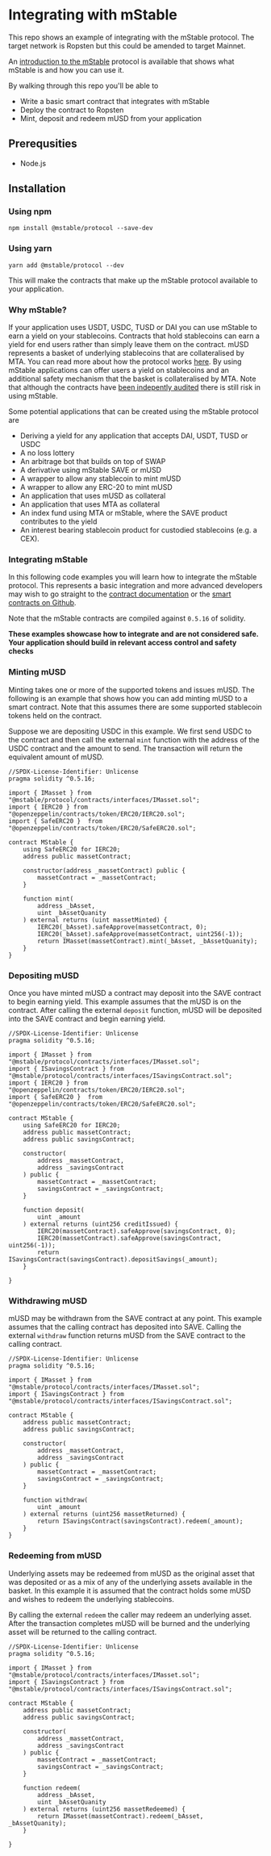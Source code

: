 # Integrating with mStable

This repo shows an example of integrating with the mStable protocol. The target network is Ropsten but this could be amended to target Mainnet.

An [introduction to the mStable][1] protocol is available that shows what mStable is and how you can use it. 

By walking through this repo you'll be able to 

* Write a basic smart contract that integrates with mStable
* Deploy the contract to Ropsten
* Mint, deposit and redeem mUSD from your application

## Prerequsities

* Node.js  

## Installation

### Using npm

    npm install @mstable/protocol --save-dev 

### Using yarn

    yarn add @mstable/protocol --dev

This will make the contracts that make up the mStable protocol available to your application. 

### Why mStable?

If your application uses USDT, USDC, TUSD or DAI you can use mStable to earn a
yield on your stablecoins. Contracts that hold stablecoins can earn a yield for
end users rather than simply leave them on the contract. mUSD represents a
basket of underlying stablecoins that are collateralised by MTA. You can read
more about how the protocol works [here][2]. By using mStable applications can
offer users a yield on stablecoins and an additional safety mechanism that the
basket is collateralised by MTA. Note that although the contracts have [been
indepently audited][3] there is still risk in using mStable.

Some potential applications that can be created using the mStable protocol are

* Deriving a yield for any application that accepts DAI, USDT, TUSD or USDC
* A no loss lottery
* An arbitrage bot that builds on top of SWAP
* A derivative using mStable SAVE or mUSD
* A wrapper to allow any stablecoin to mint mUSD
* A wrapper to allow any ERC-20 to mint mUSD
* An application that uses mUSD as collateral
* An application that uses MTA as collateral
* An index fund using MTA or mStable, where the SAVE product contributes to the yield
* An interest bearing stablecoin product for custodied stablecoins (e.g. a CEX). 

### Integrating mStable

In this following code examples you will learn how to integrate the mStable protocol. This represents a basic integration and more advanced developers may wish to go straight to the [contract documentation][4] or the [smart contracts on Github][5]. 

Note that the mStable contracts are compiled against `0.5.16` of solidity.

**These examples showcase how to integrate and are not considered safe. Your application should build in relevant access control and safety checks**

### Minting mUSD

Minting takes one or more of the supported tokens and issues mUSD. The following is an example that shows how you can add minting mUSD to a smart contract. Note that this assumes there are some supported stablecoin tokens held on the contract. 

Suppose we are depositing USDC in this example. We first send USDC to the contract and then call the external `mint` function with the address of the USDC contract and the amount to send. The transaction will return the equivalent amount of mUSD.

```
//SPDX-License-Identifier: Unlicense
pragma solidity ^0.5.16;

import { IMasset } from "@mstable/protocol/contracts/interfaces/IMasset.sol";
import { IERC20 } from "@openzeppelin/contracts/token/ERC20/IERC20.sol";
import { SafeERC20 }  from "@openzeppelin/contracts/token/ERC20/SafeERC20.sol";

contract MStable {
    using SafeERC20 for IERC20;
    address public massetContract;

    constructor(address _massetContract) public {
        massetContract = _massetContract;
    }

    function mint(
        address _bAsset,
        uint _bAssetQuanity
    ) external returns (uint massetMinted) {
        IERC20(_bAsset).safeApprove(massetContract, 0);
        IERC20(_bAsset).safeApprove(massetContract, uint256(-1));
        return IMasset(massetContract).mint(_bAsset, _bAssetQuanity);
    }
}

```

### Depositing mUSD

Once you have minted mUSD a contract may deposit into the SAVE contract to begin earning yield. This example assumes that the mUSD is on the contract. After calling the external `deposit` function, mUSD will be deposited into the SAVE contract and begin earning yield. 

```
//SPDX-License-Identifier: Unlicense
pragma solidity ^0.5.16;

import { IMasset } from "@mstable/protocol/contracts/interfaces/IMasset.sol";
import { ISavingsContract } from "@mstable/protocol/contracts/interfaces/ISavingsContract.sol";
import { IERC20 } from "@openzeppelin/contracts/token/ERC20/IERC20.sol";
import { SafeERC20 }  from "@openzeppelin/contracts/token/ERC20/SafeERC20.sol";

contract MStable {
    using SafeERC20 for IERC20;
    address public massetContract;
    address public savingsContract;

    constructor(
        address _massetContract,
        address _savingsContract
    ) public {
        massetContract = _massetContract;
        savingsContract = _savingsContract;
    }

    function deposit(
        uint _amount
    ) external returns (uint256 creditIssued) {
        IERC20(massetContract).safeApprove(savingsContract, 0);
        IERC20(massetContract).safeApprove(savingsContract, uint256(-1));
        return ISavingsContract(savingsContract).depositSavings(_amount);
    }

}
```
### Withdrawing mUSD

mUSD may be withdrawn from the SAVE contract at any point. This example assumes that the calling contract has deposited into SAVE. Calling the external `withdraw` function returns mUSD from the SAVE contract to the calling contract. 

```
//SPDX-License-Identifier: Unlicense
pragma solidity ^0.5.16;

import { IMasset } from "@mstable/protocol/contracts/interfaces/IMasset.sol";
import { ISavingsContract } from "@mstable/protocol/contracts/interfaces/ISavingsContract.sol";

contract MStable {
    address public massetContract;
    address public savingsContract;

    constructor(
        address _massetContract,
        address _savingsContract
    ) public {
        massetContract = _massetContract;
        savingsContract = _savingsContract;
    }

    function withdraw(
        uint _amount
    ) external returns (uint256 massetReturned) {
        return ISavingsContract(savingsContract).redeem(_amount);
    }
}
```

### Redeeming from mUSD

Underlying assets may be redeemed from mUSD as the original asset that was deposited or as a mix of any of the underlying assets available in the basket. In this example it is assumed that the contract holds some mUSD and wishes to redeem the underlying stablecoins. 

By calling the external `redeem` the caller may redeem an underlying asset. After the transaction completes mUSD will be burned and the underlying asset will be returned to the calling contract. 

```
//SPDX-License-Identifier: Unlicense
pragma solidity ^0.5.16;

import { IMasset } from "@mstable/protocol/contracts/interfaces/IMasset.sol";
import { ISavingsContract } from "@mstable/protocol/contracts/interfaces/ISavingsContract.sol";

contract MStable {
    address public massetContract;
    address public savingsContract;

    constructor(
        address _massetContract,
        address _savingsContract
    ) public {
        massetContract = _massetContract;
        savingsContract = _savingsContract;
    }

    function redeem(
        address _bAsset,
        uint _bAssetQuanity
    ) external returns (uint256 massetRedeemed) {
        return IMasset(massetContract).redeem(_bAsset, _bAssetQuanity);
    }

}
```

[1]: https://docs.mstable.org/developers/introduction
[2]: https://docs.mstable.org/mstable-assets/massets
[3]: https://docs.mstable.org/protocol/security#auditing
[4]: https://docs.mstable.org/developers/developers
[5]: https://github.com/mstable/mStable-contracts
